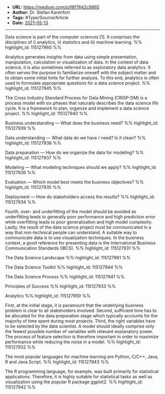 - **URL:** https://medium.com/p/f6f7842c9865
- **Author:** Dr. Stefan Karenfort
- **Tags:** #Type/Source/Article
- **Date:** [2021-05-13](../_daily/2021-05-13.md)
---

Data science is part of the computer sciences [1]. It comprises the disciplines of i) analytics, ii) statistics and iii) machine learning. %% highlight_id: 115127960 %%


Analytics generates insights from data using simple presentation, manipulation, calculation or visualization of data. In the context of data science, it is also sometimes referred to as exploratory data analytics. It often serves the purpose to familiarize oneself with the subject matter and to obtain some initial hints for further analysis. To this end, analytics is often used to formulate appropriate questions for a data science project. %% highlight_id: 115127945 %%


The Cross Industry Standard Process for Data Mining (CRISP-DM) is a process model with six phases that naturally describes the data science life cycle. It is a framework to plan, organize and implement a data science project. %% highlight_id: 115127940 %%


Business understanding — What does the business need? %% highlight_id: 115127939 %%


Data understanding — What data do we have / need? Is it clean? %% highlight_id: 115127938 %%


Data preparation — How do we organize the data for modeling? %% highlight_id: 115127937 %%


Modeling — What modeling techniques should we apply? %% highlight_id: 115127936 %%


Evaluation — Which model best meets the business objectives? %% highlight_id: 115127935 %%


Deployment — How do stakeholders access the results? %% highlight_id: 115127934 %%


Fourth, over- and underfitting of the model should be avoided as underfitting leads to generally poor performance and high prediction error while overfitting leads to poor generalization and high model complexity. Lastly, the result of the data science project must be communicated in a way that non-technical people can understand. A suitable way to communicate data is to use visualization techniques. In the business context, a good reference for presenting data is the International Business Communication Standards (IBCS). %% highlight_id: 115127931 %%


The Data Science Landscape %% highlight_id: 115127961 %%


The Data Science Toolkit %% highlight_id: 115127944 %%


The Data Science Process %% highlight_id: 115127941 %%


Principles of Success %% highlight_id: 115127933 %%


Analytics %% highlight_id: 115127959 %%


First, at the initial stage, it is paramount that the underlying business problem is clear to all stakeholders involved. Second, sufficient time has to be allocated for the data preparation stage which typically accounts for the majority of time spent during most projects. Third, the right variables have to be selected by the data scientist. A model should ideally comprise only the fewest possible number of variables with relevant explanatory power. The process of feature selection is therefore important in order to maximize performance while reducing the noise in a model. %% highlight_id: 115127932 %%


The most popular languages for machine learning are Python, C/C++, Java, R and Java Script. %% highlight_id: 115127943 %%


The R programming language, for example, was built primarily for statistical applications. Therefore, it is highly suitable for statistical tasks as well as visualization using the popular R package ggplot2. %% highlight_id: 115127942 %%

